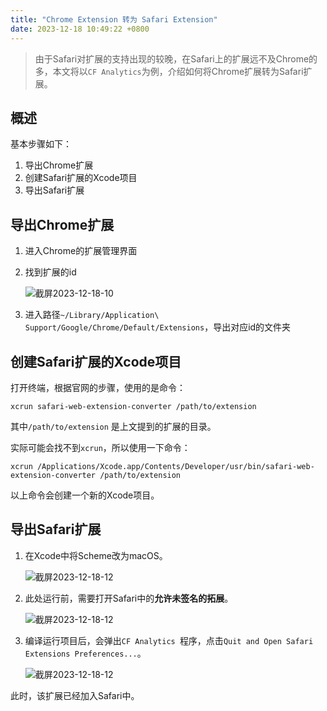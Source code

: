 ```yaml
---
title: "Chrome Extension 转为 Safari Extension"
date: 2023-12-18 10:49:22 +0800
---
```


>   由于Safari对扩展的支持出现的较晚，在Safari上的扩展远不及Chrome的多，本文将以`CF Analytics`为例，介绍如何将Chrome扩展转为Safari扩展。

## 概述

基本步骤如下：

1.   导出Chrome扩展
2.   创建Safari扩展的Xcode项目
3.   导出Safari扩展

## 导出Chrome扩展

1.   进入Chrome的扩展管理界面

2.   找到扩展的id

     ![截屏2023-12-18-10](https://jsd.cdn.zzko.cn/gh/Heyya-x/picx-images-hosting@master/20231218/截屏2023-12-18-10.53.41.6mj5spd5jzeo.png)

3.   进入路径`~/Library/Application\ Support/Google/Chrome/Default/Extensions`，导出对应id的文件夹

## 创建Safari扩展的Xcode项目
打开终端，根据官网的步骤，使用的是命令：

```shell
xcrun safari-web-extension-converter /path/to/extension
```
其中`/path/to/extension` 是上文提到的扩展的目录。

实际可能会找不到`xcrun`，所以使用一下命令：

```shell
xcrun /Applications/Xcode.app/Contents/Developer/usr/bin/safari-web-extension-converter /path/to/extension
```

以上命令会创建一个新的Xcode项目。

## 导出Safari扩展

1.   在Xcode中将Scheme改为macOS。

     ![截屏2023-12-18-12](https://jsd.cdn.zzko.cn/gh/Heyya-x/picx-images-hosting@master/20231218/截屏2023-12-18-12.04.12.3vl4kvnbynls.png)

2.   此处运行前，需要打开Safari中的**允许未签名的拓展**。

     ![截屏2023-12-18-12](https://jsd.cdn.zzko.cn/gh/Heyya-x/picx-images-hosting@master/20231218/截屏2023-12-18-12.05.16.1zuv2k493e1s.png)

1.   编译运行项目后，会弹出`CF Analytics `程序，点击`Quit and Open Safari Extensions Preferences...`。

     ![截屏2023-12-18-12](https://jsd.cdn.zzko.cn/gh/Heyya-x/picx-images-hosting@master/20231218/截屏2023-12-18-12.06.54.4ff6rvq51se8.png)

此时，该扩展已经加入Safari中。
